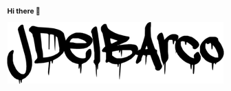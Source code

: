 ### Hi there 👋

[![Header](https://github.com/Jdelbarcogarza/Jdelbarcogarza/blob/main/brand%20logo.png "Header")](https://www.pexels.com/photo/black-and-gray-motherboard-2582937/)


<!--
**Jdelbarcogarza/Jdelbarcogarza** is a ✨ _special_ ✨ repository because its `README.md` (this file) appears on your GitHub profile.

Here are some ideas to get you started:

- 🔭 I’m currently working on ...
- 🌱 I’m currently learning ...
- 👯 I’m looking to collaborate on ...
- 🤔 I’m looking for help with ...
- 💬 Ask me about ...
- 📫 How to reach me: ...
- 😄 Pronouns: ...
- ⚡ Fun fact: ...
-->
